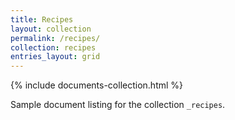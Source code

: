 ```yaml
---
title: Recipes
layout: collection
permalink: /recipes/
collection: recipes
entries_layout: grid
---
```


{% include documents-collection.html %}

Sample document listing for the collection `_recipes`.
